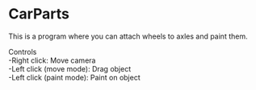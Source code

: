 # CarParts

This is a program where you can attach wheels to axles and paint them.  

Controls  
  -Right click: Move camera  
  -Left click (move mode): Drag object  
  -Left click (paint mode): Paint on object
